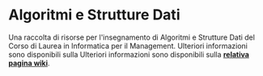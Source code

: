 # Algoritmi e Strutture Dati

Una raccolta di risorse per l'insegnamento di Algoritmi e Strutture Dati del Corso di
Laurea in Informatica per il Management. Ulteriori informazioni sono disponibili sulla
 Ulteriori informazioni sono disponibili sulla [**relativa pagina wiki**](https://cartabinaria.github.io/wiki/raccolte-di-risorse/index.html).

